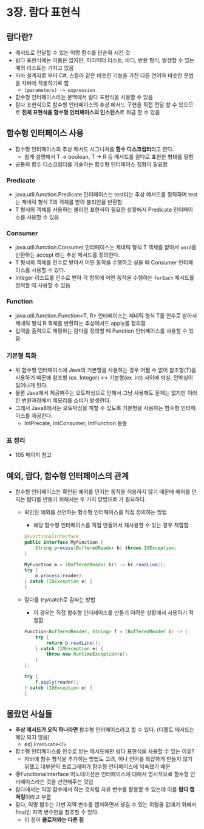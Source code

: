 # 3장. 람다 표현식

## 람다란?

- 메서드로 전달할 수 있는 익명 함수를 단순화 시킨 것
- 람다 표현식에는 이름은 없지만, 파라미터 리스트, 바디, 반환 형식, 발생할 수 있는 예외 리스트는 가지고 있음
- 자바 설계자로 부터 C#, 스칼라 같은 비슷한 기능을 가진 다른 언어와 비슷한 문법을 자바에 적용하기로 함
    - `(parameters) -> expression`
- 함수형 인터페이스라는 문맥에서 람다 표현식을 사용할 수 있음
- 람다 표현식으로 함수형 인터페이스의 추상 메서드 구현을 직접 전달 할 수 있으므로 **전체 표현식을 함수형 인터페이스의 인스턴스**로 취급 할 수 있음

## 함수형 인터페이스 사용

- 함수형 인터페이스의 추상 메서드 시그니처를 **함수 디스크립터**라고 한다.
    - 쉽게 설명해서 T → boolean, T → R 등 메서드를 람다로 표현한 형태를 말함
- 공통의 함수 디스크립터를 기술하는 함수형 인터페이스 집합이 필요함

### **Predicate**

- java.util.function.Predicate<T> 인터페이스는 test라는 추상 메서드를 정의하며 test는 제네릭 형식 T의 객체를 받아 불리언을 반환함
- T 형식의 객체를 사용하는 불리언 표현식이 필요한 상황에서 Predicate 인터페이스를 사용할 수 있음

### **Consumer**

- java.util.function.Consumet<T> 인터페이스는 제네릭 형식 T 객체를 받아서 `void`를 반환하는 accept 라는 추상 메서드를 정의한다.
- T 형식의 객체를 인수로 받아서 어떤 동작을 수행하고 싶을 때 Consumer 인터페이스를 사용할 수 있다.
- Integer 리스트를 인수로 받아 각 항목에 어떤 동작을 수행하는 `forEach` 메서드를 정의할 때 사용할 수 있음

### **Function**

- java.util.function.Function<T, R> 인터페이스는 제네릭 형식 T를 인수로 받아서 제네릭 형식 R 객체를 반환하는 추상메서드 apply를 정의함
- 입력을 출력으로 매핑하는 람다를 정의할 때 Function 인터페이스를 사용할 수 있음

### 기본형 특화

- 위 함수형 인터페이스에 Java의 기본형을 사용하는 경우 어쩔 수 없이 참조형(T)을 사용하기 때문에 참조형 (ex. Integer) ↔ 기본형(ex. int) 사이에 박싱, 언박싱이 일어나게 된다.
- 물론 Java에서 제공해주는 오토박싱으로 인해서 그냥 사용해도 문제는 없지만 이러한 변환과정에서 메모리를 소비가 발생한다.
- 그래서 Java8에서는 오토박싱을 피할 수 있도록 기본형을 사용하는 함수형 인터페이스를 제공한다.
    - IntPrecate, IntConsumer, IntFunction 등등

### **표 정리**

- 105 페이지 참고

## 예외, 람다, 함수형 인터페이스의 관계

- 함수형 인터페이스는 확인된 예외를 던지는 동작을 허용하지 않기 때문에 예외를 던지는 람다를 만들기 위해서는 두 가지 방법으로 가 필요하다.
    - 확인된 예외를 선언하는 함수형 인터페이스를 직접 정의하는 방법
        - 해당 함수형 인터페이스를 직접 만들어서 재사용할 수 있는 경우 적합함

        ```java
        @FunctionalInterface
        public interface MyFunction {
        	String process(BufferedReader b) throws IOException;
        }

        MyFunction m = (BufferedReader br) -> br.readLine();
        try {
        	m.process(reader);
        } catch (IOException e) {
        }

        ```

    - 람다를 try/catch로 감싸는 방법
        - 이 경우는 직접 함수형 인터페이스를 만들기 어려운 상황에서 사용하기 적절함

        ```java
        Function<BufferedReader, String> f = (BufferedReader b) -> {
        	try {
        		return b.readLine();
        	} catch (IOException e) {
        		throw new RuntimeException(e);		
        	}
        };

        try {
        	f.apply(reader);
        } catch (IOException e) {
        }
        ```

## 몰랐던 사실들

- **추상 메서드가 오직 하나라면** 함수형 인터페이스라고 할 수 있다. (디폴트 메서드는 해당 되지 않음)
    - ex) `Predicate<T>`
- 함수형 인터페이스를 인수로 받는 메서드에만 람다 표현식을 사용할 수 있는 이유?
    - 자바에 함수 형식을 추가하는 방법도 고려, 허나 언어를 복잡하게 만들지 않기 위했고 대부분의 프로그래머가 함수형 인터페이스에 익숙했기 때문
- @FunctionalInterface 어노테이션은 인터페이스에 대해서 명시적으로 함수형 인터페이스라는 것을 선언해주는 것임
- 람다에서는 익명 함수에서 하는 것처럼 자유 변수를 활용할 수 있는데 이를 **람다 캡쳐링**이라고 부름
- 람다, 익명 함수는 가변 지역 변수를 캡쳐하면서 생길 수 있는 위험을 없애기 위해서 final인 지역 변수만을 참조할 수 있다.
    - 이 점이 **클로저와는 다른 점**